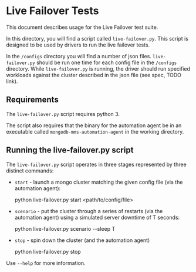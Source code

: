 Live Failover Tests
===================

This document describes usage for the Live Failover test suite.

In this directory, you will find a script called ``live-failover.py``. This script is designed to be used by drivers to run the live failover tests.

In the ``/configs`` directory you will find a number of json files. ``live-failover.py`` should be run one time for each config file in the ``/configs`` directory.  While ``live-failover.py`` is running, the driver should run specified workloads against the cluster described in the json file (see spec, TODO link).

Requirements
------------

The ``live-failover.py`` script requires python 3.

The script also requires that the binary for the automation agent be in an executable called ``mongodb-mms-automation-agent`` in the working directory.

Running the live-failover.py script
-----------------------------------

The ``live-failover.py`` script operates in three stages represented by three distinct commands:

* `start` - launch a mongo cluster matching the given config file (via the automation agent):

   python live-failover.py start <path/to/config/file>

* `scenario` - put the cluster through a series of restarts (via the automation agent) using a simulated server downtime of T seconds:

   python live-failover.py scenario --sleep T

* `stop` - spin down the cluster (and the automation agent)

   python live-failover.py stop


Use `--help` for more information.